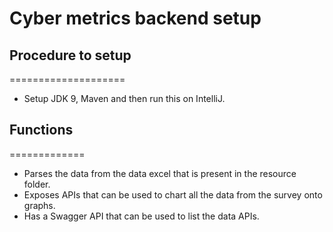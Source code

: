 # Cyber metrics backend setup

## Procedure to setup
====================
- Setup JDK 9, Maven and then run this on IntelliJ.

## Functions
=============
- Parses the data from the data excel that is present in the resource folder.
- Exposes APIs that can be used to chart all the data from the survey onto graphs.
- Has a Swagger API that can be used to list the data APIs.
